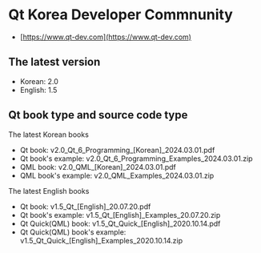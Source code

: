 # Qt Korea Developer Commnunity
- [https://www.qt-dev.com](https://www.qt-dev.com)

## The latest version 
- Korean: 2.0
- English: 1.5

## Qt book type and source code type 

The latest Korean books 
- Qt book: v2.0_Qt_6_Programming_[Korean]_2024.03.01.pdf
- Qt book's example: v2.0_Qt_6_Programming_Examples_2024.03.01.zip
- QML book: v2.0_QML_[Korean]_2024.03.01.pdf
- QML book's example: v2.0_QML_Examples_2024.03.01.zip

The latest English books
- Qt book: v1.5_Qt_[English]_20.07.20.pdf
- Qt book's example: v1.5_Qt_[English]_Examples_20.07.20.zip
- Qt Quick(QML) book: v1.5_Qt_Quick_[English]_2020.10.14.pdf
- Qt Quick(QML) book's example: v1.5_Qt_Quick_[English]_Examples_2020.10.14.zip

